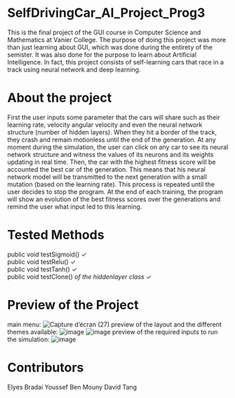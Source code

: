# SelfDrivingCar_AI_Project_Prog3

This is the final project of the GUI course in Computer Science and Mathematics at Vanier College. 
The purpose of doing this project was more than just learning about GUI, which was done during the entirety of the semister.
It was also done for the purpose to learn about Artificial Intelligence. In fact, this project consists of self-learning cars that race in a track using neural network and deep learning.

# About the project
First the user inputs some parameter that the cars will share such as their learning rate, velocity angular velocity and even the neural network structure (number of hidden layers). When they hit a border of the track, they crash and remain motionless until the end of the generation. At any moment during the simulation, the user can click on any car to see its neural network structure and witness the values of its neurons and its weights updating in real time. Then, the car with the highest fitness score will be accounted the best car of the generation. This means that his neural network model will be transmitted to the next generation with a small mutation (based on the learning rate). This process is repeated until the user decides to stop the program. At the end of each training, the program will show an evolution of the best fitness scores over the generations and remind the user what input led to this learning. 

# Tested Methods
public void testSigmoid() ✓ <br />
public void testRelu() ✓ <br />
public void testTanh() ✓ <br />
public void testClone() *of the hiddenlayer class* ✓

# Preview of the Project
main menu:
![Capture d’écran (27)](https://github.com/youssefjango/SelfDrivingCar_AI_Project_Prog3/assets/76130774/73d24b47-7307-49f3-8751-4380a45d43d7)
preview of the layout and the different themes available: 
![image](https://github.com/youssefjango/SelfDrivingCar_AI_Project_Prog3/assets/76130774/76ab5701-0e81-4280-b5ee-487c63973f4d)
![image](https://github.com/youssefjango/SelfDrivingCar_AI_Project_Prog3/assets/76130774/903a7ddb-d40d-407a-9675-02df63e88b62)
preview of the required inputs to run the simulation:
![image](https://github.com/youssefjango/SelfDrivingCar_AI_Project_Prog3/assets/76130774/3e8b9452-96c5-423b-91d4-dc0efed5f14f)

# Contributors
Elyes Bradai
Youssef Ben Mouny
David Tang








